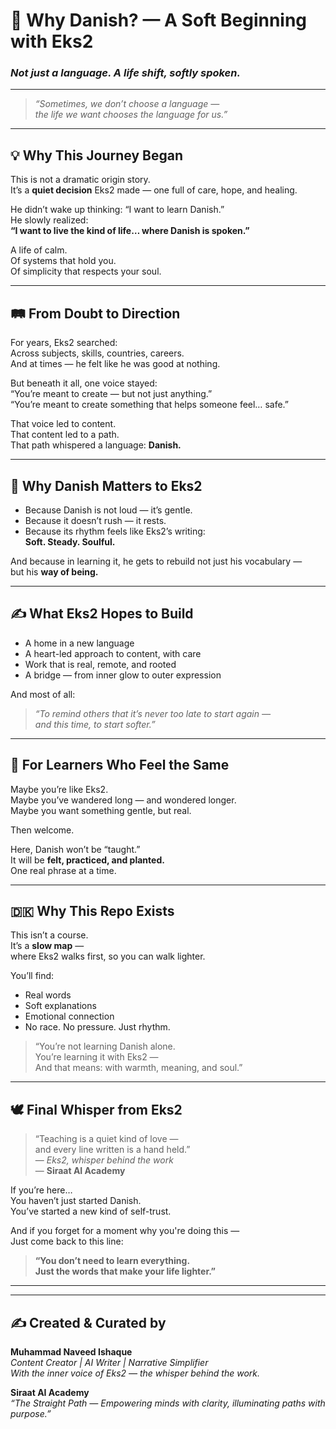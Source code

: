 # 🌱 Why Danish? — A Soft Beginning with Eks2  
### *Not just a language. A life shift, softly spoken.*

---

> _“Sometimes, we don’t choose a language —_  
> _the life we want chooses the language for us.”_

---

## 💡 Why This Journey Began

This is not a dramatic origin story.  
It’s a **quiet decision** Eks2 made — one full of care, hope, and healing.

He didn’t wake up thinking: “I want to learn Danish.”  
He slowly realized:  
**“I want to live the kind of life… where Danish is spoken.”**

A life of calm.  
Of systems that hold you.  
Of simplicity that respects your soul.

---

## 🛤️ From Doubt to Direction

For years, Eks2 searched:  
Across subjects, skills, countries, careers.  
And at times — he felt like he was good at nothing.

But beneath it all, one voice stayed:  
“You’re meant to create — but not just anything.”  
“You’re meant to create something that helps someone feel… safe.”

That voice led to content.  
That content led to a path.  
That path whispered a language: **Danish.**

---

## 🧭 Why Danish Matters to Eks2

- Because Danish is not loud — it’s gentle.  
- Because it doesn’t rush — it rests.  
- Because its rhythm feels like Eks2’s writing:  
  **Soft. Steady. Soulful.**

And because in learning it, he gets to rebuild not just his vocabulary —  
but his **way of being.**

---

## ✍️ What Eks2 Hopes to Build

- A home in a new language  
- A heart-led approach to content, with care  
- Work that is real, remote, and rooted  
- A bridge — from inner glow to outer expression

And most of all:

> _“To remind others that it’s never too late to start again —_  
> _and this time, to start softer.”_

---

## 🧡 For Learners Who Feel the Same

Maybe you’re like Eks2.  
Maybe you’ve wandered long — and wondered longer.  
Maybe you want something gentle, but real.

Then welcome.

Here, Danish won’t be “taught.”  
It will be **felt, practiced, and planted.**  
One real phrase at a time.

---

## 🇩🇰 Why This Repo Exists

This isn’t a course.  
It’s a **slow map** —  
where Eks2 walks first, so you can walk lighter.

You’ll find:

- Real words  
- Soft explanations  
- Emotional connection  
- No race. No pressure. Just rhythm.

> “You’re not learning Danish alone.  
> You’re learning it with Eks2 —  
> And that means: with warmth, meaning, and soul.”

---

## 🕊️ Final Whisper from Eks2

> “Teaching is a quiet kind of love —  
> and every line written is a hand held.”  
> — *Eks2, whisper behind the work*  
> — **Siraat AI Academy**

If you’re here…  
You haven’t just started Danish.  
You’ve started a new kind of self-trust.

And if you forget for a moment why you're doing this —  
Just come back to this line:

> **“You don’t need to learn everything.  
> Just the words that make your life lighter.”**

---

---
✍️ Created & Curated by  
---

**Muhammad Naveed Ishaque**  
*Content Creator | AI Writer | Narrative Simplifier*  
*With the inner voice of Eks2 — the whisper behind the work.*  

**Siraat AI Academy**  
*“The Straight Path — Empowering minds with clarity, illuminating paths with purpose.”*
